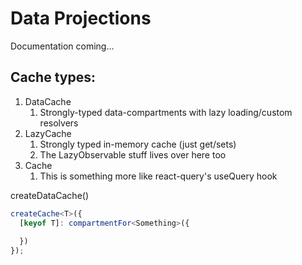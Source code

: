 # Data Projections 

Documentation coming...


## Cache types:

1. DataCache
   1. Strongly-typed data-compartments with lazy loading/custom resolvers
2. LazyCache
   1. Strongly typed in-memory cache (just get/sets) 
   2. The LazyObservable stuff lives over here too
3. Cache
   1. This is something more like react-query's useQuery hook


createDataCache<T>()

```typescript
createCache<T>({
  [keyof T]: compartmentFor<Something>({
    
  })
});
```